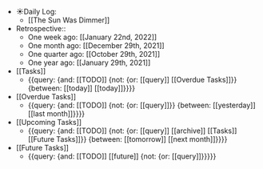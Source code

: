 - ☀️Daily Log:
    - [[The Sun Was Dimmer]]
- Retrospective::
    - One week ago: [[January 22nd, 2022]]
    - One month ago: [[December 29th, 2021]]
    - One quarter ago: [[October 29th, 2021]]
    - One year ago: [[January 29th, 2021]]
- [[Tasks]]
    - {{query: {and: [[TODO]] {not: {or: [[query]] [[Overdue Tasks]]}} {between: [[today]] [[today]]}}}}
- [[Overdue Tasks]]
    - {{query: {and: [[TODO]] {not: {or: [[query]]}} {between: [[yesterday]] [[last month]]}}}}
- [[Upcoming Tasks]]
    - {{query: {and: [[TODO]] {not: {or: [[query]] [[archive]] [[Tasks]] [[Future Tasks]]}} {between: [[tomorrow]] [[next month]]}}}}
- [[Future Tasks]]
    - {{query: {and: [[TODO]] [[future]] {not: {or: [[query]]}}}}}
